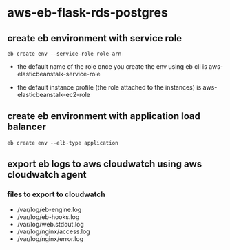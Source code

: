 # aws-eb-flask-rds-postgres

## create eb environment with service role

```
eb create env --service-role role-arn
```

* the default name of the role once you create the env using eb cli is aws-elasticbeanstalk-service-role

* the default instance profile (the role attached to the instances) is aws-elasticbeanstalk-ec2-role

## create eb environment with application load balancer

```
eb create env --elb-type application
```

## export eb logs to aws cloudwatch using aws cloudwatch agent

### files to export to cloudwatch

* /var/log/eb-engine.log
* /var/log/eb-hooks.log
* /var/log/web.stdout.log
* /var/log/nginx/access.log
* /var/log/nginx/error.log



